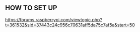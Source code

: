 ## HOW TO SET UP
https://forums.raspberrypi.com/viewtopic.php?t=361532&sid=37443c24c956c70631aff5da75c7af5a&start=50  